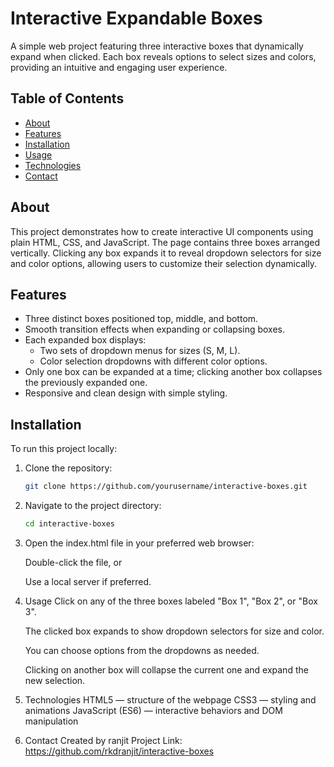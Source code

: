 # Interactive Expandable Boxes

A simple web project featuring three interactive boxes that dynamically expand when clicked. Each box reveals options to select sizes and colors, providing an intuitive and engaging user experience.

## Table of Contents

- [About](#about)
- [Features](#features)
- [Installation](#installation)
- [Usage](#usage)
- [Technologies](#technologies)
- [Contact](#contact)

## About

This project demonstrates how to create interactive UI components using plain HTML, CSS, and JavaScript. The page contains three boxes arranged vertically. Clicking any box expands it to reveal dropdown selectors for size and color options, allowing users to customize their selection dynamically.

## Features

- Three distinct boxes positioned top, middle, and bottom.
- Smooth transition effects when expanding or collapsing boxes.
- Each expanded box displays:
  - Two sets of dropdown menus for sizes (S, M, L).
  - Color selection dropdowns with different color options.
- Only one box can be expanded at a time; clicking another box collapses the previously expanded one.
- Responsive and clean design with simple styling.

## Installation

To run this project locally:

1. Clone the repository:
   ```bash
   git clone https://github.com/yourusername/interactive-boxes.git
2. Navigate to the project directory:
    ```bash
    cd interactive-boxes
3. Open the index.html file in your preferred web browser:

    Double-click the file, or

    Use a local server if preferred.
4. Usage
    Click on any of the three boxes labeled "Box 1", "Box 2", or "Box 3".
    
    The clicked box expands to show dropdown selectors for size and color.
    
    You can choose options from the dropdowns as needed.
    
    Clicking on another box will collapse the current one and expand the new selection.
    
  5. Technologies
       HTML5 — structure of the webpage
       CSS3 — styling and animations
       JavaScript (ES6) — interactive behaviors and DOM manipulation

6. Contact
    Created by ranjit
    Project Link: https://github.com/rkdranjit/interactive-boxes
